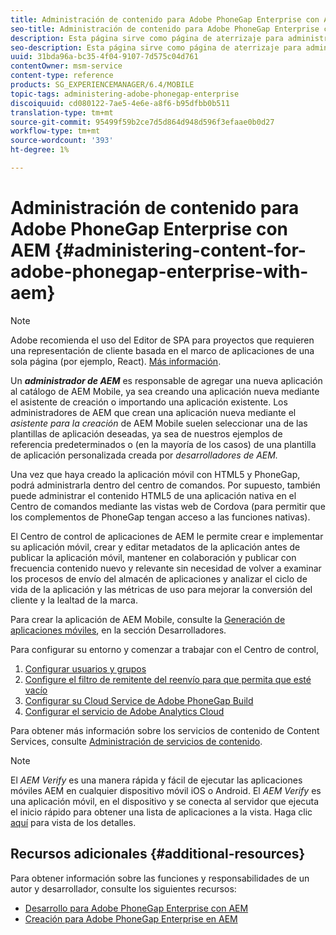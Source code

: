 ```yaml
---
title: Administración de contenido para Adobe PhoneGap Enterprise con AEM
seo-title: Administración de contenido para Adobe PhoneGap Enterprise con AEM
description: Esta página sirve como página de aterrizaje para administrar Adobe PhoneGap Enterprise.
seo-description: Esta página sirve como página de aterrizaje para administrar Adobe PhoneGap Enterprise.
uuid: 31bda96a-bc35-4f04-9107-7d575c04d761
contentOwner: msm-service
content-type: reference
products: SG_EXPERIENCEMANAGER/6.4/MOBILE
topic-tags: administering-adobe-phonegap-enterprise
discoiquuid: cd080122-7ae5-4e6e-a8f6-b95dfbb0b511
translation-type: tm+mt
source-git-commit: 95499f59b2ce7d5d864d948d596f3efaae0b0d27
workflow-type: tm+mt
source-wordcount: '393'
ht-degree: 1%

---
```



# Administración de contenido para Adobe PhoneGap Enterprise con AEM {#administering-content-for-adobe-phonegap-enterprise-with-aem}

>[!NOTE]
>
>Adobe recomienda el uso del Editor de SPA para proyectos que requieren una representación de cliente basada en el marco de aplicaciones de una sola página (por ejemplo, React). [Más información](/help/sites-developing/spa-overview.md).

Un ***administrador de AEM*** es responsable de agregar una nueva aplicación al catálogo de AEM Mobile, ya sea creando una aplicación nueva mediante el asistente de creación o importando una aplicación existente. Los administradores de AEM que crean una aplicación nueva mediante el *asistente para la creación* de AEM Mobile suelen seleccionar una de las plantillas de aplicación deseadas, ya sea de nuestros ejemplos de referencia predeterminados o (en la mayoría de los casos) de una plantilla de aplicación personalizada creada por *desarrolladores de AEM.*

Una vez que haya creado la aplicación móvil con HTML5 y PhoneGap, podrá administrarla dentro del centro de comandos. Por supuesto, también puede administrar el contenido HTML5 de una aplicación nativa en el Centro de comandos mediante las vistas web de Cordova (para permitir que los complementos de PhoneGap tengan acceso a las funciones nativas).

El Centro de control de aplicaciones de AEM le permite crear e implementar su aplicación móvil, crear y editar metadatos de la aplicación antes de publicar la aplicación móvil, mantener en colaboración y publicar con frecuencia contenido nuevo y relevante sin necesidad de volver a examinar los procesos de envío del almacén de aplicaciones y analizar el ciclo de vida de la aplicación y las métricas de uso para mejorar la conversión del cliente y la lealtad de la marca.

Para crear la aplicación de AEM Mobile, consulte la [Generación de aplicaciones móviles](/help/mobile/building-app-mobile-phonegap.md), en la sección Desarrolladores.

Para configurar su entorno y comenzar a trabajar con el Centro de control,

1. [Configurar usuarios y grupos](/help/mobile/configure-users-groups.md)
1. [Configure el filtro de remitente del reenvío para que permita que esté vacío](/help/mobile/setting-referrer-filter-empty.md)
1. [Configurar su Cloud Service de Adobe PhoneGap Build](/help/mobile/configure-phonegap-build-cloud.md)
1. [Configurar el servicio de Adobe Analytics Cloud](/help/mobile/configure-adobe-mobile-cloud-service.md)

Para obtener más información sobre los servicios de contenido de Content Services, consulte [Administración de servicios de contenido](/help/mobile/developing-content-services.md).

>[!NOTE]
>
>El *AEM Verify* es una manera rápida y fácil de ejecutar las aplicaciones móviles AEM en cualquier dispositivo móvil iOS o Android. El *AEM Verify* es una aplicación móvil, en el dispositivo y se conecta al servidor que ejecuta el inicio rápido para obtener una lista de aplicaciones a la vista. Haga clic [aquí](/help/mobile/phonegap-mobile-quickstart.md) para vista de los detalles.

## Recursos adicionales {#additional-resources}

Para obtener información sobre las funciones y responsabilidades de un autor y desarrollador, consulte los siguientes recursos:

* [Desarrollo para Adobe PhoneGap Enterprise con AEM](/help/mobile/developing-in-phonegap.md)
* [Creación para Adobe PhoneGap Enterprise en AEM](/help/mobile/phonegap.md)
